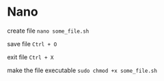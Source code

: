 # Nano

create file
`nano some_file.sh`

save file
`Ctrl + O`

exit file
`Ctrl + X`

make the file executable
`sudo chmod +x some_file.sh`
